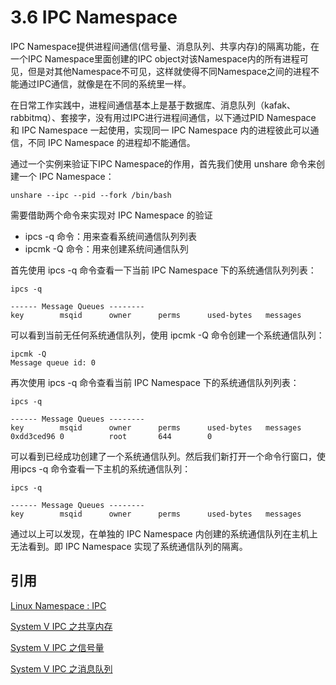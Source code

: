 # 3.6 IPC Namespace

IPC Namespace提供进程间通信(信号量、消息队列、共享内存)的隔离功能，在一个IPC Namespace里面创建的IPC object对该Namespace内的所有进程可见，但是对其他Namespace不可见，这样就使得不同Namespace之间的进程不能通过IPC通信，就像是在不同的系统里一样。

在日常工作实践中，进程间通信基本上是基于数据库、消息队列（kafak、rabbitmq）、套接字，没有用过IPC进行进程间通信，以下通过PID Namespace 和 IPC Namespace 一起使用，实现同一 IPC Namespace 内的进程彼此可以通信，不同 IPC Namespace 的进程却不能通信。

通过一个实例来验证下IPC Namespace的作用，首先我们使用 unshare 命令来创建一个 IPC Namespace：

```
unshare --ipc --pid --fork /bin/bash
```

需要借助两个命令来实现对 IPC Namespace 的验证

- ipcs -q 命令：用来查看系统间通信队列列表
- ipcmk -Q 命令：用来创建系统间通信队列

首先使用 ipcs -q 命令查看一下当前 IPC Namespace 下的系统通信队列列表：

```shell
ipcs -q

------ Message Queues --------
key        msqid      owner      perms      used-bytes   messages
```

可以看到当前无任何系统通信队列，使用 ipcmk -Q 命令创建一个系统通信队列：

```shell
ipcmk -Q
Message queue id: 0
```

再次使用 ipcs -q 命令查看当前 IPC Namespace 下的系统通信队列列表：

```shell
ipcs -q

------ Message Queues --------
key        msqid      owner      perms      used-bytes   messages
0xdd3ced96 0          root       644        0
```

可以看到已经成功创建了一个系统通信队列。然后我们新打开一个命令行窗口，使用ipcs -q 命令查看一下主机的系统通信队列：

```shell
ipcs -q

------ Message Queues --------
key        msqid      owner      perms      used-bytes   messages
```

通过以上可以发现，在单独的 IPC Namespace 内创建的系统通信队列在主机上无法看到。即 IPC Namespace 实现了系统通信队列的隔离。

## 引用

[Linux Namespace : IPC](https://www.cnblogs.com/sparkdev/p/9400673.html)

[System V IPC 之共享内存](https://www.cnblogs.com/sparkdev/p/8656898.html)

[System V IPC 之信号量 ](https://www.cnblogs.com/sparkdev/p/8692567.html)

[System V IPC 之消息队列 ](https://www.cnblogs.com/sparkdev/p/8716710.html)

